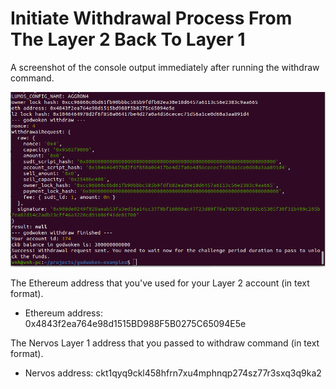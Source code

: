 # Initiate Withdrawal Process From The Layer 2 Back To Layer 1

A screenshot of the console output immediately after running the withdraw command.

![](./task9.png)

The Ethereum address that you've used for your Layer 2 account (in text format).

- Ethereum address: 0x4843f2ea764e98d1515BD988F5B0275C65094E5e

The Nervos Layer 1 address that you passed to withdraw command (in text format).

- Nervos address: ckt1qyq9ckl458hfrn7xu4mphnqp274sz77r3sxq3q9ka2
